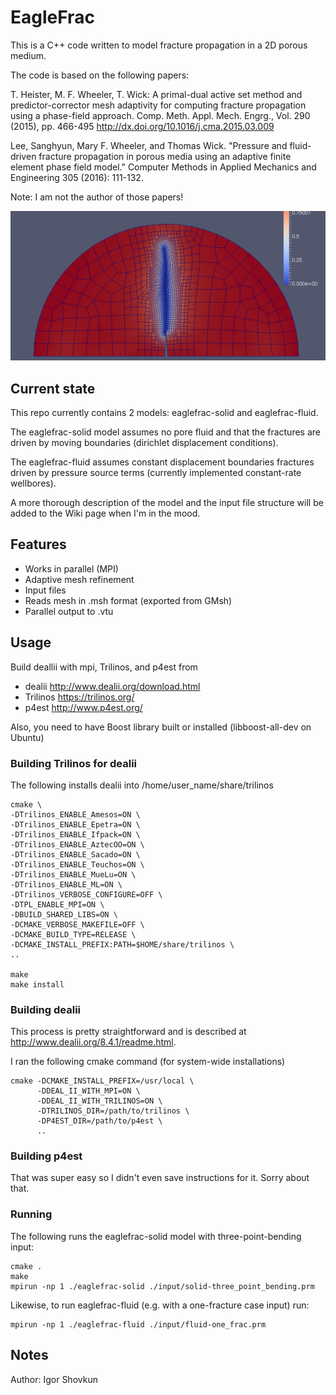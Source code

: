 # EagleFrac

This is a C++ code written to model fracture propagation in a 2D porous medium.

The code is based on the following papers:

T. Heister, M. F. Wheeler, T. Wick:
A primal-dual active set method and predictor-corrector mesh adaptivity for computing fracture propagation using a phase-field approach.
Comp. Meth. Appl. Mech. Engrg., Vol. 290 (2015), pp. 466-495
http://dx.doi.org/10.1016/j.cma.2015.03.009

Lee, Sanghyun, Mary F. Wheeler, and Thomas Wick.
"Pressure and fluid-driven fracture propagation in porous media using an
adaptive finite element phase field model."
Computer Methods in Applied Mechanics and Engineering 305 (2016): 111-132.

Note: I am not the author of those papers!

![Awesome screenshot](./Screenshot.png)

## Current state
This repo currently contains 2 models: eaglefrac-solid and eaglefrac-fluid.

The eaglefrac-solid model assumes no pore fluid and that the fractures are driven
by moving boundaries (dirichlet displacement conditions).

The eaglefrac-fluid assumes constant displacement boundaries fractures driven
by pressure source terms (currently implemented constant-rate wellbores).

A more thorough description of the model and the input file structure will
be added to the Wiki page when I'm in the mood.

## Features
- Works in parallel (MPI)
- Adaptive mesh refinement
- Input files
- Reads mesh in .msh format (exported from GMsh)
- Parallel output to .vtu

## Usage
Build deallii with mpi, Trilinos, and p4est from
- dealii http://www.dealii.org/download.html
- Trilinos https://trilinos.org/
- p4est http://www.p4est.org/

Also, you need to have Boost library built or installed
(libboost-all-dev on Ubuntu)

### Building Trilinos for dealii
The following installs dealii into /home/user_name/share/trilinos
~~~~
cmake \
-DTrilinos_ENABLE_Amesos=ON \
-DTrilinos_ENABLE_Epetra=ON \
-DTrilinos_ENABLE_Ifpack=ON \
-DTrilinos_ENABLE_AztecOO=ON \
-DTrilinos_ENABLE_Sacado=ON \
-DTrilinos_ENABLE_Teuchos=ON \
-DTrilinos_ENABLE_MueLu=ON \
-DTrilinos_ENABLE_ML=ON \
-DTrilinos_VERBOSE_CONFIGURE=OFF \
-DTPL_ENABLE_MPI=ON \
-DBUILD_SHARED_LIBS=ON \
-DCMAKE_VERBOSE_MAKEFILE=OFF \
-DCMAKE_BUILD_TYPE=RELEASE \
-DCMAKE_INSTALL_PREFIX:PATH=$HOME/share/trilinos \
..

make
make install
~~~~

### Building dealii
This process is pretty straightforward and is described at http://www.dealii.org/8.4.1/readme.html.

I ran the following cmake command (for system-wide installations)
~~~~
cmake -DCMAKE_INSTALL_PREFIX=/usr/local \
      -DDEAL_II_WITH_MPI=ON \
      -DDEAL_II_WITH_TRILINOS=ON \
      -DTRILINOS_DIR=/path/to/trilinos \
      -DP4EST_DIR=/path/to/p4est \
      ..
~~~~

### Building p4est
That was super easy so I didn't even save instructions for it. Sorry about that.

### Running
The following runs the eaglefrac-solid model with three-point-bending input:
~~~~
cmake .
make
mpirun -np 1 ./eaglefrac-solid ./input/solid-three_point_bending.prm
~~~~
Likewise, to run eaglefrac-fluid (e.g. with a one-fracture case input) run:
~~~~
mpirun -np 1 ./eaglefrac-fluid ./input/fluid-one_frac.prm
~~~~

## Notes
Author: Igor Shovkun
